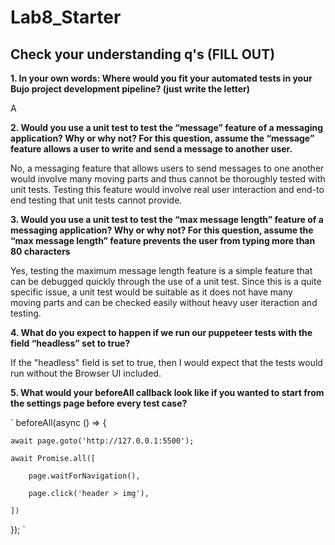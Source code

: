 # Lab8_Starter

## Check your understanding q's (FILL OUT)
**1. In your own words: Where would you fit your automated tests in your Bujo project development pipeline? (just write the letter)**

A

**2. Would you use a unit test to test the “message” feature of a messaging application? Why or why not? For this question, assume the “message” feature allows a user to write and send a message to another user.**

No, a messaging feature that allows users to send messages to one another would involve many moving parts and thus cannot be thoroughly tested with unit tests. Testing this feature would involve real user interaction and end-to end testing that unit tests cannot provide.

**3. Would you use a unit test to test the “max message length” feature of a messaging application? Why or why not? For this question, assume the “max message length” feature prevents the user from typing more than 80 characters**

Yes, testing the maximum message length feature is a simple feature that can be debugged quickly through the use of a unit test. Since this is a quite specific issue, a unit test would be suitable as it does not have many moving parts and can be checked easily without heavy user iteraction and testing.

**4. What do you expect to happen if we run our puppeteer tests with the field “headless” set to true?**

If the "headless" field is set to true, then I would expect that the tests would run without the Browser UI included.


**5. What would your beforeAll callback look like if you wanted to start from the settings page before every test case?**
   
`
beforeAll(async () => {

    await page.goto('http://127.0.0.1:5500');
    
    await Promise.all([
    
        page.waitForNavigation(),
        
        page.click('header > img'),
        
    ])
    
  });
`
